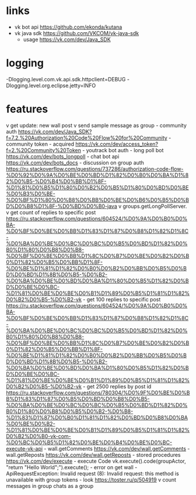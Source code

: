 # links
- vk bot api https://github.com/ekonda/kutana
- vk java sdk https://github.com/VKCOM/vk-java-sdk
    - usage https://vk.com/dev/Java_SDK

# logging
-Dlogging.level.com.vk.api.sdk.httpclient=DEBUG
-Dlogging.level.org.eclipse.jetty=INFO

# features
v get update: new wall post
v send sample message as group
    - community auth https://vk.com/dev/Java_SDK?f=7.2.%20Authorization%20Code%20Flow%20for%20Community
        - community token - acquired https://vk.com/dev/access_token?f=2.%20Community%20Token
    - youtrack bot auth
    - long poll bot https://vk.com/dev/bots_longpoll
    - chat bot api https://vk.com/dev/bots_docs
    - discussion on group auth https://ru.stackoverflow.com/questions/737286/authorization-code-flow-%D0%92%D0%9A%D0%BE%D0%BD%D1%82%D0%B0%D0%BA%D1%82%D0%B5-%D0%B4%D0%BB%D1%8F-%D1%81%D0%B5%D1%80%D0%B2%D0%B5%D1%80%D0%BD%D0%BE%D0%B3%D0%BE-%D0%BF%D1%80%D0%B8%D0%BB%D0%BE%D0%B6%D0%B5%D0%BD%D0%B8%D1%8F-%D0%BD%D0%B0-java
    v groups.getLongPollServer.
v get count of replies to specific post https://ru.stackoverflow.com/questions/604524/%D0%9A%D0%B0%D0%BA-%D0%BF%D0%BE%D0%BB%D1%83%D1%87%D0%B8%D1%82%D1%8C-%D0%BA%D0%BE%D0%BC%D0%BC%D0%B5%D0%BD%D1%82%D0%B0%D1%80%D0%B8%D0%B8-%D0%BF%D0%BE%D0%BB%D1%8C%D0%B7%D0%BE%D0%B2%D0%B0%D1%82%D0%B5%D0%BB%D1%8F-%D0%BE%D1%81%D1%82%D0%B0%D0%B2%D0%BB%D0%B5%D0%BD%D0%BD%D1%8B%D0%B5-%D0%B2-%D0%BA%D0%BE%D0%BD%D0%BA%D1%80%D0%B5%D1%82%D0%BD%D0%BE%D0%BC-%D1%81%D0%BE%D0%BE%D0%B1%D1%89%D0%B5%D1%81%D1%82%D0%B2%D0%B5-%D0%B2-vk
    - get 100 replies to specific post https://ru.stackoverflow.com/questions/604524/%D0%9A%D0%B0%D0%BA-%D0%BF%D0%BE%D0%BB%D1%83%D1%87%D0%B8%D1%82%D1%8C-%D0%BA%D0%BE%D0%BC%D0%BC%D0%B5%D0%BD%D1%82%D0%B0%D1%80%D0%B8%D0%B8-%D0%BF%D0%BE%D0%BB%D1%8C%D0%B7%D0%BE%D0%B2%D0%B0%D1%82%D0%B5%D0%BB%D1%8F-%D0%BE%D1%81%D1%82%D0%B0%D0%B2%D0%BB%D0%B5%D0%BD%D0%BD%D1%8B%D0%B5-%D0%B2-%D0%BA%D0%BE%D0%BD%D0%BA%D1%80%D0%B5%D1%82%D0%BD%D0%BE%D0%BC-%D1%81%D0%BE%D0%BE%D0%B1%D1%89%D0%B5%D1%81%D1%82%D0%B2%D0%B5-%D0%B2-vk
    - get 2500 replies by post id https://ru.stackoverflow.com/questions/780304/%D0%9F%D0%BE%D0%BB%D1%83%D1%87%D0%B5%D0%BD%D0%B8%D0%B5-%D0%BA%D0%BE%D0%BC%D0%BC%D0%B5%D0%BD%D1%82%D0%B0%D1%80%D0%B8%D0%B5%D0%B2-%D0%B8-%D1%83%D1%87%D0%B0%D1%81%D1%82%D0%BD%D0%B8%D0%BA%D0%BE%D0%B2-%D1%81%D0%BE%D0%BE%D0%B1%D1%89%D0%B5%D1%81%D1%82%D0%B2%D0%B0-vk-com-%D0%BC%D0%B5%D1%82%D0%BE%D0%B4%D0%BE%D0%BC-execute-vk-api
    - wall.getComments https://vk.com/dev/wall.getComments
    - wall.getReposts https://vk.com/dev/wall.getReposts
    - stored procedures https://vk.com/dev/execute
    - execute Code
        vk.execute().code(groupActor, "return \"Hello World\";").execute();
    - error on get wall
        - ApiRequestException: Invalid request (8): Invalid request: this method is unavailable with group tokens
    - look https://toster.ru/q/504919
v count messages in group chats as a group